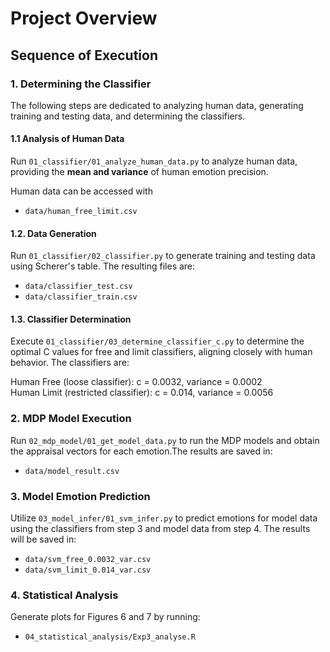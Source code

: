# **Project Overview**

## **Sequence of Execution**


### **1. Determining the Classifier**
The following steps are dedicated to analyzing human data, generating training and testing data, and determining the classifiers.


#### **1.1 Analysis of Human Data**
Run `01_classifier/01_analyze_human_data.py` to analyze human data, providing the **mean and variance** of human emotion precision.

Human data can be accessed with

- `data/human_free_limit.csv`

#### **1.2. Data Generation**

Run `01_classifier/02_classifier.py` to generate training and testing data using Scherer's table. The resulting files are:

- `data/classifier_test.csv`
- `data/classifier_train.csv`


#### **1.3. Classifier Determination**
Execute `01_classifier/03_determine_classifier_c.py` to determine the optimal C values for free and limit classifiers, aligning closely with human behavior. The classifiers are:

Human Free (loose classifier): c = 0.0032, variance = 0.0002  
Human Limit (restricted classifier): c = 0.014, variance = 0.0056

### **2. MDP Model Execution**
Run `02_mdp_model/01_get_model_data.py` to run the MDP models and obtain the appraisal vectors for each emotion.The results are saved in:

- `data/model_result.csv`

### **3. Model Emotion Prediction**
Utilize `03_model_infer/01_svm_infer.py` to predict emotions for model data using the classifiers from step 3 and model data from step 4. The results will be saved in:

- `data/svm_free_0.0032_var.csv`
- `data/svm_limit_0.014_var.csv`

### **4. Statistical Analysis**
Generate plots for Figures 6 and 7 by running:

- `04_statistical_analysis/Exp3_analyse.R`